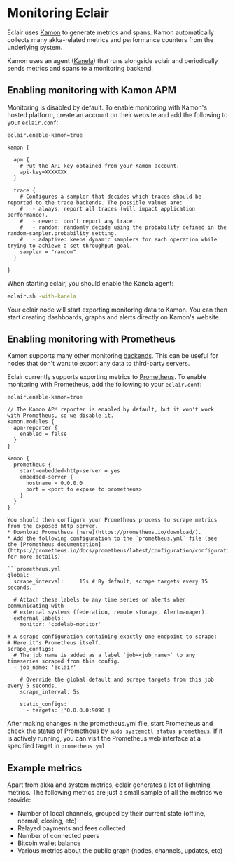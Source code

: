 # Monitoring Eclair

Eclair uses [Kamon](https://kamon.io/) to generate metrics and spans. Kamon automatically collects
many akka-related metrics and performance counters from the underlying system.

Kamon uses an agent ([Kanela](https://github.com/kamon-io/kanela)) that runs alongside eclair and
periodically sends metrics and spans to a monitoring backend.

## Enabling monitoring with Kamon APM

Monitoring is disabled by default. To enable monitoring with Kamon's hosted platform, create an
account on their website and add the following to your `eclair.conf`:

```config
eclair.enable-kamon=true

kamon {

  apm {
    # Put the API key obtained from your Kamon account.
    api-key=XXXXXXX
  }

  trace {
    # Configures a sampler that decides which traces should be reported to the trace backends. The possible values are:
    #   - always: report all traces (will impact application performance).
    #   - never:  don't report any trace.
    #   - random: randomly decide using the probability defined in the random-sampler.probability setting.
    #   - adaptive: keeps dynamic samplers for each operation while trying to achieve a set throughput goal.
    sampler = "random"
  }

}
```

When starting eclair, you should enable the Kanela agent:

```sh
eclair.sh -with-kanela
```

Your eclair node will start exporting monitoring data to Kamon.
You can then start creating dashboards, graphs and alerts directly on Kamon's website.

## Enabling monitoring with Prometheus

Kamon supports many other monitoring [backends](https://kamon.io/docs/latest/reporters/).
This can be useful for nodes that don't want to export any data to third-party servers.

Eclair currently supports exporting metrics to [Prometheus](https://kamon.io/docs/latest/reporters/prometheus/).
To enable monitoring with Prometheus, add the following to your `eclair.conf`:

```config
eclair.enable-kamon=true

// The Kamon APM reporter is enabled by default, but it won't work with Prometheus, so we disable it.
kamon.modules {
  apm-reporter {
    enabled = false
  }
}

kamon {
  prometheus {
    start-embedded-http-server = yes
    embedded-server {
      hostname = 0.0.0.0
      port = <port to expose to prometheus>
    }
  }
}

You should then configure your Prometheus process to scrape metrics from the exposed http server. 
* Download Prometheus [here](https://prometheus.io/download/).
* Add the following configuration to the `prometheus.yml` file (see the [Prometheus documentation](https://prometheus.io/docs/prometheus/latest/configuration/configuration/) for more details)

```prometheus.yml
global:
  scrape_interval:     15s # By default, scrape targets every 15 seconds.

  # Attach these labels to any time series or alerts when communicating with
  # external systems (federation, remote storage, Alertmanager).
  external_labels:
    monitor: 'codelab-monitor'

# A scrape configuration containing exactly one endpoint to scrape:
# Here it's Prometheus itself.
scrape_configs:
  # The job name is added as a label `job=<job_name>` to any timeseries scraped from this config.
  - job_name: 'eclair'

    # Override the global default and scrape targets from this job every 5 seconds.
    scrape_interval: 5s

    static_configs:
      - targets: ['0.0.0.0:9090']
```
After making changes in the prometheus.yml file, start Prometheus and check the status of Prometheus by `sudo systemctl status prometheus`. If it is actively running, you can visit the Prometheus web interface at a specified target in `prometheus.yml`.
## Example metrics

Apart from akka and system metrics, eclair generates a lot of lightning metrics. The following
metrics are just a small sample of all the metrics we provide:

* Number of local channels, grouped by their current state (offline, normal, closing, etc)
* Relayed payments and fees collected
* Number of connected peers
* Bitcoin wallet balance
* Various metrics about the public graph (nodes, channels, updates, etc)

